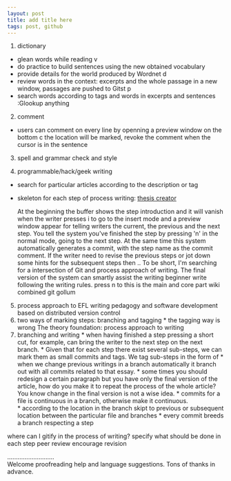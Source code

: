 ```yaml
---
layout: post
title: add title here
tags: post, github
---
```


1. dictionary
  * glean words while reading 
  <leader>v
  * do practice to build sentences using the new obtained vocabulary
  * provide details for the world produced by Wordnet
  <leader>d
  * review words in the context: excerpts and the whole passage in a new window, passages are pushed to Gitst
  <leader>p
  * search words according to tags and words in excerpts and sentences
  :Glookup anything

2. comment
  * users can comment on every line by openning a preview window on the bottom
  <leader>c
  the location will be marked, revoke the comment when the cursor is in the sentence

3. spell and grammar check and style

4. programmable/hack/geek writing
  * search for particular articles according to the description or tag
  * skeleton for each step of process writing: [thesis creator](johnmcgarvey.com/apworld/student/thesiscreator.html)

    At the beginning the buffer shows the step introduction and it will vanish when the writer presses i to go to the insert mode and a preview window appear for telling writers the current, the previous and the next step. You tell the system you've finished the step by pressing 'n' in the normal mode, going to the next step. At the same time this system automatically generates a commit, with the step name as the commit comment. If the writer need to revise the previous steps or jot down some hints for the subsequent steps then .. To be short, I'm searching for a intersection of Git and process approach of writing. The final version of the system can smartly assist the writing beginner write following the writing rules.
  press n to 
this is the main and core part
wiki combined git
    gollum

5. process approach to EFL writing pedagogy and software development based on distributed version control
  0. two ways of marking steps: branching and tagging
    * the tagging way is wrong
The theory foundation: process approach to writing
  1. branching and writing
    * when having finished a step pressing a short cut, <C-N> for example, can bring the writer to the next step on the next branch. 
    * Given that for each step there exist several sub-steps, we can mark them as small commits and tags. We tag sub-steps in the form of 
    * when we change previous writings in a branch automatically it branch out with all commits related to that essay.
    * some times you should redesign a certain paragraph but you have only the final version of the article, how do you make it to repeat the process of the whole article? You know change in the final version is not a wise idea. 
    * commits for a file is continuous in a branch, otherwise make it continuous.  
    * according to the location in the branch skipt to previous or subsequent location between the particular file and branches
    * every commit breeds a branch respecting a step

where can I gitify in the process of writing?
specify what should be done in each step
peer review
encourage revision



...........................     
Welcome proofreading help and language suggestions. Tons of thanks in advance.

